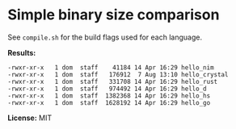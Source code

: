 # Simple binary size comparison

See ``compile.sh`` for the build flags used for each language.

**Results:**

```
-rwxr-xr-x   1 dom  staff    41184 14 Apr 16:29 hello_nim
-rwxr-xr-x   1 dom  staff   176912  7 Aug 13:10 hello_crystal
-rwxr-xr-x   1 dom  staff   331708 14 Apr 16:29 hello_rust
-rwxr-xr-x   1 dom  staff   974492 14 Apr 16:29 hello_d
-rwxr-xr-x   1 dom  staff  1382368 14 Apr 16:29 hello_hs
-rwxr-xr-x   1 dom  staff  1628192 14 Apr 16:29 hello_go
```

**License:** MIT

